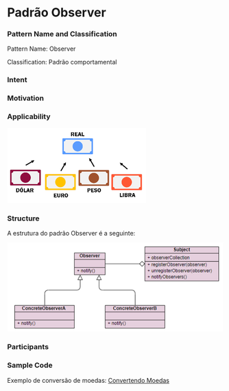 # Padrão Observer

### Pattern Name and Classification

Pattern Name: Observer

Classification: Padrão comportamental

### Intent


### Motivation


### Applicability

![imagem](https://github.com/10Daniele/Padroes_Projeto/blob/master/Observer/imagem.png)


### Structure

A estrutura do padrão Observer é a seguinte:

![imagem](https://github.com/10Daniele/Padroes_Projeto/blob/master/Observer/Structure.png)

### Participants



### Sample Code

Exemplo de conversão de moedas: [Convertendo Moedas](https://github.com/10Daniele/Padroes_Projeto/tree/master/Observer/Exemplos_Converter_Moeda)
